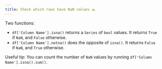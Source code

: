 ```yaml
---
title: Check which rows have NaN values 🪒
---
```


Two functions:

- `df['Column Name'].isna()` returns a `Series` of `bool` values. It returns `True` if `NaN`, and `False` otherwise.
- `df['Column Name'].notna()` does the opposite of `isna()`. It returns `False` if `NaN`, and `True` otherwise.

Useful tip: You can count the number of `NaN` values by running `df['Column Name'].isna().sum()`.
